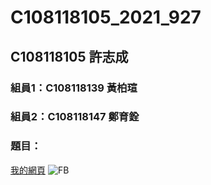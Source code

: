 # C108118105_2021_927

## C108118105 許志成

### 組員1：C108118139 黃柏瑄
### 組員2：C108118147 鄭育銓

### 題目：

[我的網頁](https://www.nkust.edu.tw)
![FB](https://pngimg.com/uploads/facebook_logos/facebook_logos_PNG19748.png "Facebook")
